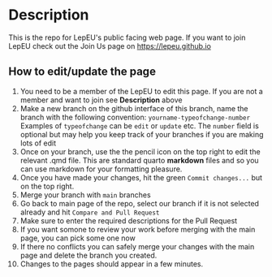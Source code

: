 # Description

This is the repo for LepEU's public facing web page. If you want to join LepEU check out the Join Us page on https://lepeu.github.io


## How to edit/update the page

1. You need to be a member of the LepEU to edit this page. If you are not a member and want to join see **Description** above
2. Make a new branch on the github interface of this branch, name the branch with the following convention: `yourname-typeofchange-number`
   Examples of `typeofchange` can be `edit` or `update` etc. The `number` field is optional but may help you keep track of your branches if you are making lots of edit
3. Once on your branch, use the the pencil icon on the top right to edit the relevant .qmd file. This are standard quarto **markdown** files and so you can use markdown for your formatting pleasure.
4. Once you have made your changes, hit the green `Commit changes...` but on the top right.
5. Merge your branch with `main` branches
6. Go back to main page of the repo, select our branch if it is not selected already and hit `Compare and Pull Request`
7. Make sure to enter the required descriptions for the Pull Request
8. If you want somone to review your work before merging with the main page, you can pick some one now
9. If there no conflicts you can safely merge your changes with the main page and delete the branch you created.
10. Changes to the pages should appear in a few minutes.
